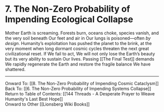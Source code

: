 # 7. The Non-Zero Probability of Impending Ecological Collapse

Mother Earth is screaming. Forests burn, oceans choke, species vanish, and the very soil beneath Our feet and air in Our lungs is poisoned—often *by design*. Humanity’s exploitation has pushed the planet to the brink, at the very moment when long dormant cosmic cycles threaten the next great civilizational reset. If We fail to act, We will not only lose the Earth’s beauty but its very ability to sustain Our lives. Passing [[The Final Test]] demands We rapidly regenerate the Earth and restore the fragile balance We have shattered.
 
____

Onward To: [[8. The Non-Zero Probability of Impending Cosmic Cataclysm]]  
Back To: [[6. The Non-Zero Probability of Impending Systems Collapse]]  
Return to Table of Contents: [[144 Threads - A Desperate Prayer to Weave Humanity's Last Best Hope]]  
Onward to Other [[Lionsberg Wiki Books]]  
